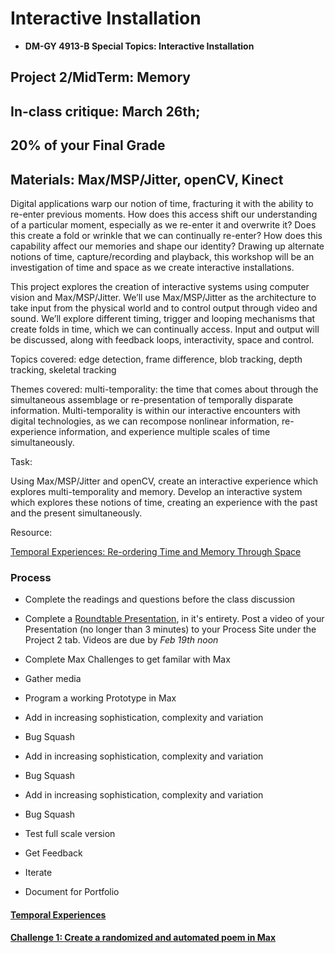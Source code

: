 
# Interactive Installation 

* **DM-GY 4913-B Special Topics: Interactive Installation**

## Project 2/MidTerm: Memory
## In-class critique: March 26th;
## 20% of your Final Grade

## Materials: Max/MSP/Jitter, openCV, Kinect

Digital applications warp our notion of time, fracturing it with the ability to re-enter previous moments. How does this access shift our understanding of a particular moment, especially as we re-enter it and overwrite it? Does this create a fold or wrinkle that we can continually re-enter? How does this capability affect our memories and shape our identity? ​Drawing up alternate notions of time, capture/recording and playback, this workshop will be an investigation of time and space as we create interactive installations.


This project explores the creation of interactive systems using computer vision and Max/MSP/Jitter. We’ll use Max/MSP/Jitter as the architecture to take input from the physical world and to control output through video and sound. We’ll explore different timing, trigger and looping mechanisms that create folds in time, which we can continually access. Input and output will be discussed, along with feedback loops, interactivity, space and control.


Topics covered: edge detection, frame difference, blob tracking, depth tracking, skeletal tracking


Themes covered: multi-temporality: the time that comes about through the simultaneous assemblage or re-presentation of temporally disparate information. Multi-temporality is within our interactive encounters with digital technologies, as we can recompose nonlinear information, re-experience information, and experience multiple scales of time simultaneously.


Task:

Using Max/MSP/Jitter and openCV, create an interactive experience which explores multi-temporality and memory. Develop an interactive system which explores these notions of time, creating an experience with the past and the present simultaneously. 

Resource:

[Temporal Experiences: Re-ordering Time and Memory Through Space](temporal_experiences.md)


### Process

* Complete the readings and questions before the class discussion

* Complete a [Roundtable Presentation](roundtable.md), in it's entirety. Post a video of your Presentation (no longer than 3 minutes) to your Process Site under the Project 2 tab. Videos are due by *Feb 19th noon*

* Complete Max Challenges to get familar with Max

* Gather media

* Program a working Prototype in Max

* Add in increasing sophistication, complexity and variation

* Bug Squash

* Add in increasing sophistication, complexity and variation

* Bug Squash

* Add in increasing sophistication, complexity and variation

* Bug Squash

* Test full scale version

* Get Feedback

* Iterate

* Document for Portfolio


#### [Temporal Experiences](temporal_experiences.md)

#### [Challenge 1: Create a randomized and automated poem in Max](Challenge_1_MaxPoem.md)